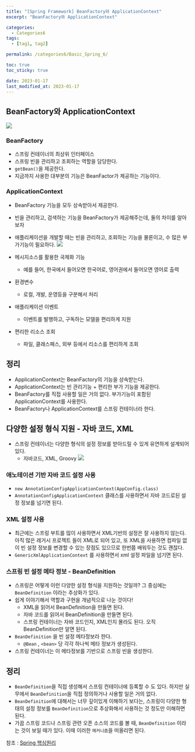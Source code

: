 ```yaml
---
title: "[Spring Framework] BeanFactory와 ApplicationContext"
excerpt: "BeanFactory와 ApplicationContext"

categories:
  - Categories6
tags:
  - [tag1, tag2]

permalink: /categories6/Basic_Spring_6/

toc: true
toc_sticky: true

date: 2023-01-17
last_modified_at: 2023-01-17
---
```



## BeanFactory와 ApplicationContext

![](https://velog.velcdn.com/images/tlsgn8483/post/beca742f-ec90-4d4b-a937-0aca4e20e74e/image.png)

### BeanFactory
- 스프링 컨테이너의 최상위 인터페이스
- 스프링 빈을 관리하고 조회하는 역할을 담당한다.
- `getBean()`을 제공한다.
- 지금까지 사용한 대부분의 기능은 BeanFactor가 제공하는 기능이다.

### ApplicationContext
- BeanFactory 기능을 모두 상속받아서 제공한다.
- 빈을 관리하고, 검색하는 기능을 BeanFactory가 제공해주는데, 둘의 차이를 알아보자
- 애플리케이션을 개발할 때는 빈을 관리하고, 조회하는 기능을 물론이고, 수 많은 부가기능이 필요하다.
![](https://velog.velcdn.com/images/tlsgn8483/post/87ec4883-cf94-4d99-b422-e3a156c4a612/image.png)

- 메시지소스를 활용한 국제화 기능
  - 예를 들어, 한국에서 들어오면 한국어로, 영어권에서 들어오면 영어로 출력
- 환경변수
  - 로컬, 개발, 운영등을 구분해서 처리
- 애플리케이션 이벤트
  - 이벤트를 발행하고, 구독하는 모델을 편리하게 지원
- 편리한 리소스 조회
  - 파일, 클래스패스, 외부 등에서 리소스를 편리하게 조회
  
## 정리
 - ApplicationContext는 BeanFactory의 기능을 상속받는다.
 - ApplicationContext는 빈 관리기능 + 편리한 부가 기능을 제공한다.
 - BeanFactory를 직접 사용할 일은 거의 없다. 부가기능이 포함된 ApplicationContext를 사용한다.
 - BeanFactory나 ApplicationContext를 스프링 컨테이너라 한다.
 
## 다양한 설정 형식 지원 - 자바 코드, XML
- 스프링 컨테이너는 다양한 형식의 설정 정보를 받아드릴 수 있게 유연하게 설계되어 있다.
  - 자바코드, XML, Groovy
  ![](https://velog.velcdn.com/images/tlsgn8483/post/cd18340b-8b30-449b-815e-f4b28042dc3b/image.png)


### 애노테이션 기반 자바 코드 설정 사용
- `new AnnotationConfigApplicationContext(AppConfig.class)`
- `AnnotationConfigApplicationContext` 클래스를 사용하면서 자바 코드로된 설정 정보를 넘기면 된다.


### XML 설정 사용
- 최근에는 스프링 부트를 많이 사용하면서 XML기반의 설정은 잘 사용하지 않는다. 아직 많은 레거시
프로젝트 들이 XML로 되어 있고, 또 XML을 사용하면 컴파일 없이 빈 설정 정보를 변경할 수 있는 장점도 있으므로 한번쯤 배워두는 것도 괜찮다.
- `GenericXmlApplicationContext` 를 사용하면서 xml 설정 파일을 넘기면 된다.


### 스프링 빈 설정 메타 정보 - BeanDefinition
- 스프링은 어떻게 이런 다양한 설정 형식을 지원하는 것일까? 그 중심에는 `BeanDefinition` 이라는 추상화가 있다.
- 쉽게 이야기해서 역할과 구현을 개념적으로 나눈 것이다!
  - XML을 읽어서 BeanDefinition을 만들면 된다.
  - 자바 코드를 읽어서 BeanDefinition을 만들면 된다.
  - 스프링 컨테이너는 자바 코드인지, XML인지 몰라도 된다. 오직 BeanDefinition만 알면 된다.
- `BeanDefinition` 을 빈 설정 메타정보라 한다.
  - `@Bean` , `<bean>` 당 각각 하나씩 메타 정보가 생성된다.
- 스프링 컨테이너는 이 메타정보를 기반으로 스프링 빈을 생성한다.

## 정리
- `BeanDefinition`을 직접 생성해서 스프링 컨테이너에 등록할 수 도 있다. 하지만 실무에서 `BeanDefinition`을 직접 정의하거나 사용할 일은 거의 없다. 
- `BeanDefinition`에 대해서는 너무 깊이있게 이해하기 보다는, 스프링이 다양한 형태의 설정 정보를 `BeanDefinition`으로 추상화해서 사용하는 것 정도만 이해하면 된다.
- 가끔 스프링 코드나 스프링 관련 오픈 소스의 코드를 볼 때, `BeanDefinition` 이라는 것이 보일 때가 있다. 이때 이러한 `메커니즘`을 떠올리면 된다.


참조 : [Spring 핵심원리](https://www.inflearn.com/course/%EC%8A%A4%ED%94%84%EB%A7%81-%ED%95%B5%EC%8B%AC-%EC%9B%90%EB%A6%AC-%EA%B8%B0%EB%B3%B8%ED%8E%B8)
